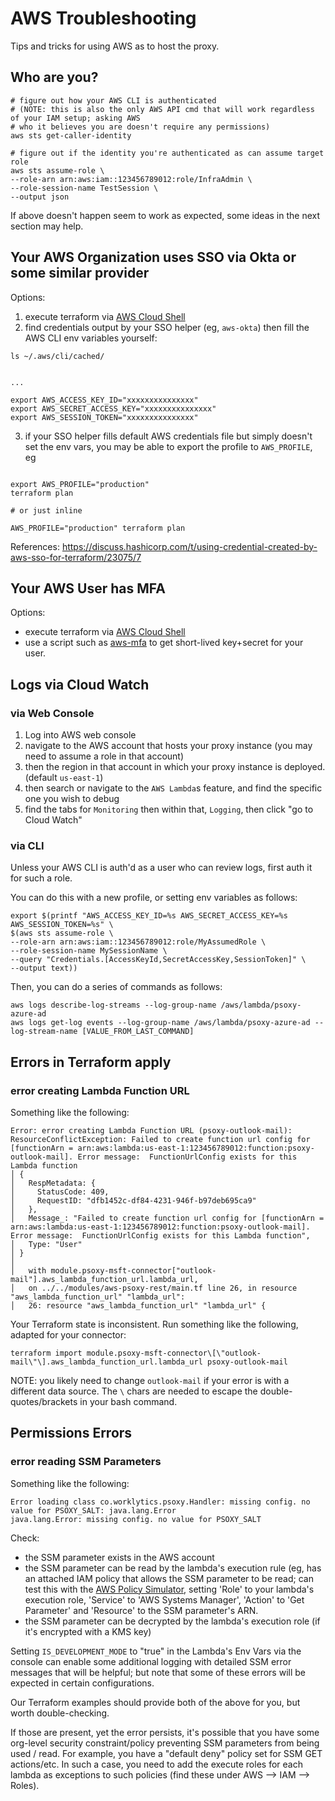 # AWS Troubleshooting

Tips and tricks for using AWS as to host the proxy.

## Who are you?

```shell
# figure out how your AWS CLI is authenticated
# (NOTE: this is also the only AWS API cmd that will work regardless of your IAM setup; asking AWS
# who it believes you are doesn't require any permissions)
aws sts get-caller-identity

# figure out if the identity you're authenticated as can assume target role
aws sts assume-role \
--role-arn arn:aws:iam::123456789012:role/InfraAdmin \
--role-session-name TestSession \
--output json
```

If above doesn't happen seem to work as expected, some ideas in the next section may help.

## Your AWS Organization uses SSO via Okta or some similar provider

Options:
  1. execute terraform via [AWS Cloud Shell](cloud-shell.md)
  2. find credentials output by your SSO helper (eg, `aws-okta`) then fill the AWS CLI env variables yourself:

```shell
ls ~/.aws/cli/cached/


...

export AWS_ACCESS_KEY_ID="xxxxxxxxxxxxxxx"
export AWS_SECRET_ACCESS_KEY="xxxxxxxxxxxxxxx"
export AWS_SESSION_TOKEN="xxxxxxxxxxxxxxx"
```

  3. if your SSO helper fills default AWS credentials file but simply doesn't set the env vars, you
 may be able to export the profile to `AWS_PROFILE`, eg
```shell

export AWS_PROFILE="production"
terraform plan

# or just inline

AWS_PROFILE="production" terraform plan
```

References:
https://discuss.hashicorp.com/t/using-credential-created-by-aws-sso-for-terraform/23075/7


## Your AWS User has MFA

Options:
  - execute terraform via [AWS Cloud Shell](cloud-shell.md)
  - use a script such as [aws-mfa](https://github.com/broamski/aws-mfa) to get short-lived key+secret for your user.

## Logs via Cloud Watch

### via Web Console

  1. Log into AWS web console
  2. navigate to the AWS account that hosts your proxy instance (you may need to assume a
     role in that account)
  3. then the region in that account in which your proxy instance is deployed.
     (default `us-east-1`)
  4. then search or navigate to the `AWS Lambda`s feature, and find the specific one you
     wish to debug
  5. find the tabs for `Monitoring` then within that, `Logging`, then click "go to Cloud Watch"


### via CLI

Unless your AWS CLI is auth'd as a user who can review logs, first auth it for such a role.

You can do this with a new profile, or setting env variables as follows:

```shell
export $(printf "AWS_ACCESS_KEY_ID=%s AWS_SECRET_ACCESS_KEY=%s AWS_SESSION_TOKEN=%s" \
$(aws sts assume-role \
--role-arn arn:aws:iam::123456789012:role/MyAssumedRole \
--role-session-name MySessionName \
--query "Credentials.[AccessKeyId,SecretAccessKey,SessionToken]" \
--output text))
````

Then, you can do a series of commands as follows:
```shell
aws logs describe-log-streams --log-group-name /aws/lambda/psoxy-azure-ad
aws logs get-log events --log-group-name /aws/lambda/psoxy-azure-ad --log-stream-name [VALUE_FROM_LAST_COMMAND]
```

## Errors in Terraform apply

### error creating Lambda Function URL

Something like the following:
```
Error: error creating Lambda Function URL (psoxy-outlook-mail): ResourceConflictException: Failed to create function url config for [functionArn = arn:aws:lambda:us-east-1:123456789012:function:psoxy-outlook-mail]. Error message:  FunctionUrlConfig exists for this Lambda function
│ {
│   RespMetadata: {
│     StatusCode: 409,
│     RequestID: "dfb1452c-df84-4231-946f-b97deb695ca9"
│   },
│   Message_: "Failed to create function url config for [functionArn = arn:aws:lambda:us-east-1:123456789012:function:psoxy-outlook-mail]. Error message:  FunctionUrlConfig exists for this Lambda function",
│   Type: "User"
│ }
│
│   with module.psoxy-msft-connector["outlook-mail"].aws_lambda_function_url.lambda_url,
│   on ../../modules/aws-psoxy-rest/main.tf line 26, in resource "aws_lambda_function_url" "lambda_url":
│   26: resource "aws_lambda_function_url" "lambda_url" {
```

Your Terraform state is inconsistent. Run something like the following, adapted for your connector:

```shell
terraform import module.psoxy-msft-connector\[\"outlook-mail\"\].aws_lambda_function_url.lambda_url psoxy-outlook-mail
```

NOTE: you likely need to change `outlook-mail` if your error is with a different data source. The
`\` chars are needed to escape the double-quotes/brackets in your bash command.

## Permissions Errors

### error reading SSM Parameters

Something like the following:
```
Error loading class co.worklytics.psoxy.Handler: missing config. no value for PSOXY_SALT: java.lang.Error
java.lang.Error: missing config. no value for PSOXY_SALT
```

Check:
  - the SSM parameter exists in the AWS account
  - the SSM parameter can be read by the lambda's execution rule (eg, has an attached IAM policy
    that allows the SSM parameter to be read; can test this with the [AWS Policy Simulator](https://policysim.aws.amazon.com/home/index.jsp),
    setting 'Role' to your lambda's execution role, 'Service' to 'AWS Systems Manager', 'Action' to
    'Get Parameter'  and 'Resource' to the SSM parameter's ARN.
  - the SSM parameter can be decrypted by the lambda's execution role (if it's encrypted with a KMS
    key)

Setting `IS_DEVELOPMENT_MODE` to "true" in the Lambda's Env Vars via the console can enable some
additional logging with detailed SSM error messages that will be helpful; but note that some of
these errors will be expected in certain configurations.

Our Terraform examples should provide both of the above for you, but worth double-checking.

If those are present, yet the error persists, it's possible that you have some org-level security
constraint/policy preventing SSM parameters from being used / read. For example, you have a
"default deny" policy set for SSM GET actions/etc.  In such a case, you need to add the execute
roles for each lambda as exceptions to such policies (find these under AWS --> IAM --> Roles).

